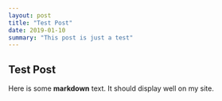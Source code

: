 ```yaml
---
layout: post
title: "Test Post"
date: 2019-01-10
summary: "This post is just a test"
---
```


## Test Post
Here is some **markdown** text. It should display well on my site.
